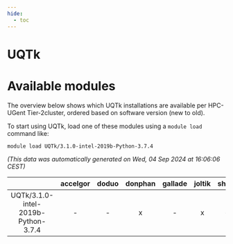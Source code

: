 ```yaml
---
hide:
  - toc
---
```


UQTk
====

# Available modules


The overview below shows which UQTk installations are available per HPC-UGent Tier-2cluster, ordered based on software version (new to old).

To start using UQTk, load one of these modules using a `module load` command like:

```shell
module load UQTk/3.1.0-intel-2019b-Python-3.7.4
```

*(This data was automatically generated on Wed, 04 Sep 2024 at 16:06:06 CEST)*  

| |accelgor|doduo|donphan|gallade|joltik|shinx|skitty|
| :---: | :---: | :---: | :---: | :---: | :---: | :---: | :---: |
|UQTk/3.1.0-intel-2019b-Python-3.7.4|-|-|x|-|x|-|x|
